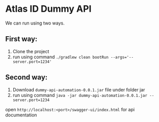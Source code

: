 # Atlas ID Dummy API

We can run using two ways. 
## First way:
1. Clone the project
2. run using command  `./gradlew clean bootRun --args='--server.port=1234'`

## Second way:
1. Download `dummy-api-automation-0.0.1.jar` file under folder jar 
2. run using command  `java -jar dummy-api-automation-0.0.1.jar --server.port=1234`


open `http://localhost:<port>/swagger-ui/index.html` for api documentation


